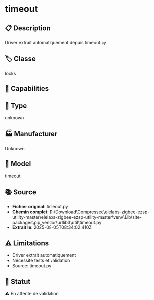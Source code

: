 # timeout

## 📋 Description
Driver extrait automatiquement depuis timeout.py

## 🏷️ Classe
locks

## 🔧 Capabilities


## 📡 Type
unknown

## 🏭 Manufacturer
Unknown

## 📱 Model
timeout

## 📚 Source
- **Fichier original**: timeout.py
- **Chemin complet**: D:\Download\Compressed\elelabs-zigbee-ezsp-utility-master\elelabs-zigbee-ezsp-utility-master\venv\Lib\site-packages\pip\_vendor\urllib3\util\timeout.py
- **Extrait le**: 2025-08-05T08:34:02.410Z

## ⚠️ Limitations
- Driver extrait automatiquement
- Nécessite tests et validation
- Source: timeout.py

## 🚀 Statut
⚠️ En attente de validation
